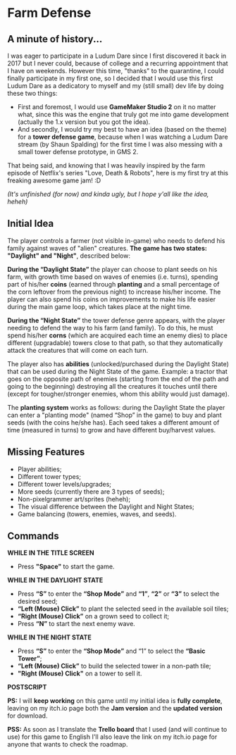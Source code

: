 # Farm Defense
A minute of history...
---

I was eager to participate in a Ludum Dare since I first discovered it back in 2017 but I never could, because of college and a recurring appointment that I have on weekends. However this time, "thanks" to the quarantine, I could finally participate in my first one, so I decided that I would use this first Ludum Dare as a dedicatory to myself and my (still small) dev life by doing these two things:

- First and foremost, I would use **GameMaker Studio 2** on it no matter what, since this was the engine that truly got me into game development (actually the 1.x version but you got the idea).
- And secondly, I would try my best to have an idea (based on the theme) for a **tower defense game**, because when I was watching a Ludum Dare stream (by Shaun Spalding) for the first time I was also messing with a small tower defense prototype, in GMS 2.

That being said, and knowing that I was heavily inspired by the farm episode of Netflix's series "Love, Death & Robots", here is my first try at this freaking awesome game jam! :D

_(It's unfinished (for now) and kinda ugly, but I hope y'all like the idea, heheh)_

Initial Idea
---

The player controls a farmer (not visible in-game) who needs to defend his family against waves of "alien" creatures. **The game has two states: "Daylight" and "Night"**, described below:

**During the “Daylight State”** the player can choose to plant seeds on his farm, with growth time based on waves of enemies (i.e. turns), spending part of his/her **coins** (earned through **planting** and a small percentage of the corn leftover from the previous night) to increase his/her income. The player can also spend his coins on improvements to make his life easier during the main game loop, which takes place at the night time.

**During the “Night State”** the tower defense genre appears, with the player needing to defend the way to his farm (and family). To do this, he must spend his/her **corns** (which are acquired each time an enemy dies) to place different (upgradable) towers close to that path, so that they automatically attack the creatures that will come on each turn.

The player also has **abilities** (unlocked/purchased during the Daylight State) that can be used during the Night State of the game. Example: a tractor that goes on the opposite path of enemies (starting from the end of the path and going to the beginning) destroying all the creatures it touches until there (except for tougher/stronger enemies, whom this ability would just damage).

The **planting system** works as follows: during the Daylight State the player can enter a "planting mode" (named “Shop” in the game) to buy and plant seeds (with the coins he/she has). Each seed takes a different amount of time (measured in turns) to grow and have different buy/harvest values.

Missing Features
---

- Player abilities;
- Different tower types;
- Different tower levels/upgrades;
- More seeds (currently there are 3 types of seeds);
- Non-pixelgrammer art/sprites (heheh);
- The visual difference between the Daylight and Night States;
- Game balancing (towers, enemies, waves, and seeds).

Commands
---

**WHILE IN THE TITLE SCREEN**

- Press **"Space"** to start the game.

**WHILE IN THE DAYLIGHT STATE**

- Press **“S”** to enter the **“Shop Mode”** and **“1”**, **“2”** or **“3”** to select the desired seed;
- **“Left (Mouse) Click”** to plant the selected seed in the available soil tiles;
- **“Right (Mouse) Click”** on a grown seed to collect it;
- Press **“N”** to start the next enemy wave.

**WHILE IN THE NIGHT STATE**

- Press **“S”** to enter the **“Shop Mode”** and “1” to select the **“Basic Tower”**;
- **“Left (Mouse) Click”** to build the selected tower in a non-path tile;
- **"Right (Mouse) Click"** on a tower to sell it.

**POSTSCRIPT**

**PS:** I will **keep working** on this game until my initial idea is **fully complete**, leaving on my itch.io page both the **Jam version** and the **updated version** for download.

**PSS:** As soon as I translate the **Trello board** that I used (and will continue to use) for this game to English I'll also leave the link on my itch.io page for anyone that wants to check the roadmap.
